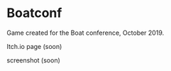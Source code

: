 # Boatconf

Game created for the Boat conference, October 2019.

Itch.io page (soon)

screenshot (soon)
